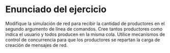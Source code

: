 # Enunciado del ejercicio

Modifique la simulación de red para recibir la cantidad de productores en el segundo argumento de línea de comandos. Cree tantos productores como indica el usuario y todos producen en la misma cola. Utilice mecanismos de control de concurrencia para que los productores se repartan la carga de creación de mensajes de red.